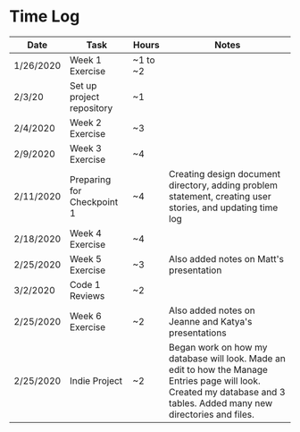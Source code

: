 # Time Log

| Date | Task | Hours | Notes|
|------|------|-------|------|
|1/26/2020|Week 1 Exercise|~1 to ~2||
|2/3/20|Set up project repository|~1||
|2/4/2020|Week 2 Exercise|~3||
|2/9/2020|Week 3 Exercise|~4||
|2/11/2020|Preparing for Checkpoint 1|~4|Creating design document directory, adding problem statement, creating user stories, and updating time log|
|2/18/2020|Week 4 Exercise|~4||
|2/25/2020|Week 5 Exercise|~3|Also added notes on Matt's presentation|
|3/2/2020|Code 1 Reviews|~2||
|2/25/2020|Week 6 Exercise|~2|Also added notes on Jeanne and Katya's presentations|
|2/25/2020|Indie Project|~2|Began work on how my database will look. Made an edit to how the Manage Entries page will look. Created my database and 3 tables. Added many new directories and files.|